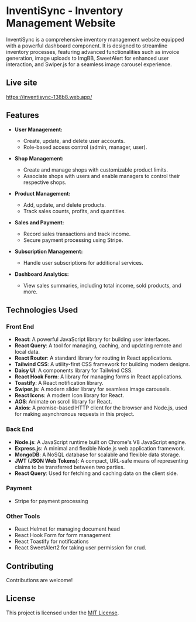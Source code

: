 # InventiSync - Inventory Management Website

InventiSync is a comprehensive inventory management website equipped with a powerful dashboard component. It is designed to streamline inventory processes, featuring advanced functionalities such as invoice generation, image uploads to ImgBB, SweetAlert for enhanced user interaction, and Swiper.js for a seamless image carousel experience.

## Live site
https://inventisync-138b8.web.app/

## Features

- **User Management:**
  - Create, update, and delete user accounts.
  - Role-based access control (admin, manager, user).

- **Shop Management:**
  - Create and manage shops with customizable product limits.
  - Associate shops with users and enable managers to control their respective shops.

- **Product Management:**
  - Add, update, and delete products.
  - Track sales counts, profits, and quantities.

- **Sales and Payment:**
  - Record sales transactions and track income.
  - Secure payment processing using Stripe.

- **Subscription Management:**
  - Handle user subscriptions for additional services.

- **Dashboard Analytics:**
  - View sales summaries, including total income, sold products, and more.


## Technologies Used

### Front End

- **React**: A powerful JavaScript library for building user interfaces.
- **React Query**: A tool for managing, caching, and updating remote and local data.
- **React Router**: A standard library for routing in React applications.
- **Tailwind CSS**: A utility-first CSS framework for building modern designs.
- **Daisy UI**: A components library for Tailwind CSS.
- **React Hook Form**: A library for managing forms in React applications.
- **Toastify**: A React notification library.
- **Swiper.js**: A modern slider library for seamless image carousels.
- **React Icons**: A modern Icon library for React.
- **AOS**: Animate on scroll library for React.
- **Axios:** A promise-based HTTP client for the browser and Node.js, used for making asynchronous requests in this project.

### Back End

- **Node.js**: A JavaScript runtime built on Chrome's V8 JavaScript engine.
- **Express.js**: A minimal and flexible Node.js web application framework.
- **MongoDB**: A NoSQL database for scalable and flexible data storage.
- **JWT (JSON Web Tokens)**: A compact, URL-safe means of representing claims to be transferred between two parties.
- **React Query**: Used for fetching and caching data on the client side.
 
### Payment
- Stripe for payment processing

### Other Tools
  - React Helmet for managing document head
  - React Hook Form for form management
  - React Toastify for notifications
  - React SweetAlert2 for taking user permission for crud.


## Contributing

Contributions are welcome! 

## License

This project is licensed under the [MIT License](LICENSE).

